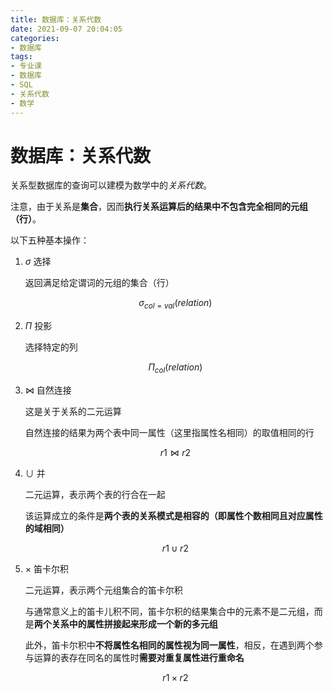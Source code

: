```yaml
---
title: 数据库：关系代数
date: 2021-09-07 20:04:05
categories:
- 数据库
tags:
- 专业课
- 数据库
- SQL
- 关系代数
- 数学
---
```


# 数据库：关系代数

关系型数据库的查询可以建模为数学中的*关系代数*。

注意，由于关系是**集合**，因而**执行关系运算后的结果中不包含完全相同的元组（行）**。

以下五种基本操作：
1. $\sigma$ 选择

   返回满足给定谓词的元组的集合（行）
   
   $$
    \sigma_{col=val}(relation)
   $$

2. $\Pi$ 投影

   选择特定的列
   
   $$
    \Pi_{col}(relation)
   $$

3. $\Join$ 自然连接
   
   这是关于关系的二元运算

   自然连接的结果为两个表中同一属性（这里指属性名相同）的取值相同的行

   $$
    r1 \Join r2
   $$

4. $\cup$ 并
   
   二元运算，表示两个表的行合在一起

   该运算成立的条件是**两个表的关系模式是相容的（即属性个数相同且对应属性的域相同）**

   $$
    r1 \cup r2
   $$

5. $\times$ 笛卡尔积
   
   二元运算，表示两个元组集合的笛卡尔积

   与通常意义上的笛卡儿积不同，笛卡尔积的结果集合中的元素不是二元组，而是**两个关系中的属性拼接起来形成一个新的多元组**

   此外，笛卡尔积中**不将属性名相同的属性视为同一属性**，相反，在遇到两个参与运算的表存在同名的属性时**需要对重复属性进行重命名**

   $$
    r1 \times r2
   $$

   
   